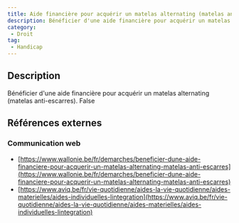 ```yaml
---
title: Aide financière pour acquérir un matelas alternating (matelas anti-escarres)
description: Bénéficier d'une aide financière pour acquérir un matelas alternating (matelas anti-escarres)
category: 
 - Droit
tag: 
 - Handicap
---
```


## Description

Bénéficier d'une aide financière pour acquérir un matelas alternating (matelas anti-escarres).
False

## Références externes 

### Communication web

- [https://www.wallonie.be/fr/demarches/beneficier-dune-aide-financiere-pour-acquerir-un-matelas-alternating-matelas-anti-escarres](https://www.wallonie.be/fr/demarches/beneficier-dune-aide-financiere-pour-acquerir-un-matelas-alternating-matelas-anti-escarres)
- [https://www.aviq.be/fr/vie-quotidienne/aides-la-vie-quotidienne/aides-materielles/aides-individuelles-lintegration](https://www.aviq.be/fr/vie-quotidienne/aides-la-vie-quotidienne/aides-materielles/aides-individuelles-lintegration)


